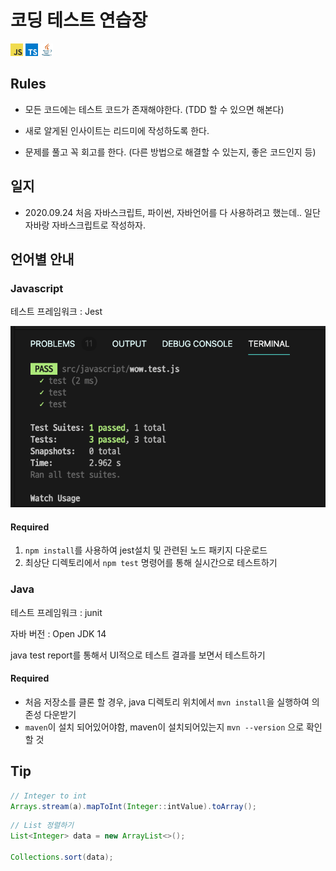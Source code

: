 # 코딩 테스트 연습장

<code><img height="20" src="https://raw.githubusercontent.com/github/explore/80688e429a7d4ef2fca1e82350fe8e3517d3494d/topics/javascript/javascript.png"></code>
<code><img height="20" src="https://raw.githubusercontent.com/github/explore/80688e429a7d4ef2fca1e82350fe8e3517d3494d/topics/typescript/typescript.png"></code>
<code><img height="20" src="https://raw.githubusercontent.com/github/explore/80688e429a7d4ef2fca1e82350fe8e3517d3494d/topics/java/java.png"></code>

## Rules

- 모든 코드에는 테스트 코드가 존재해야한다. (TDD 할 수 있으면 해본다)

- 새로 알게된 인사이트는 리드미에 작성하도록 한다.

- 문제를 풀고 꼭 회고를 한다. (다른 방법으로 해결할 수 있는지, 좋은 코드인지 등)

## 일지

- 2020.09.24 처음 자바스크립트, 파이썬, 자바언어를 다 사용하려고 했는데.. 일단 자바랑 자바스크립트로 작성하자.

## 언어별 안내

### Javascript

테스트 프레임워크 : Jest

![Javascript1](./images/9cr66n99ot-2020-09-19-21-44-09.png)

#### Required

1. `npm install`를 사용하여 jest설치 및 관련된 노드 패키지 다운로드
2. 최상단 디렉토리에서 `npm test` 명령어를 통해 실시간으로 테스트하기

### Java

테스트 프레임워크 : junit

자바 버전 : Open JDK 14

java test report를 통해서 UI적으로 테스트 결과를 보면서 테스트하기

#### Required

- 처음 저장소를 클론 할 경우, java 디렉토리 위치에서 `mvn install`을 실행하여 의존성 다운받기
- `maven`이 설치 되어있어야함, maven이 설치되어있는지 `mvn --version` 으로 확인 할 것

## Tip

```java
// Integer to int
Arrays.stream(a).mapToInt(Integer::intValue).toArray();
```

```java
// List 정렬하기
List<Integer> data = new ArrayList<>();

Collections.sort(data);
```

